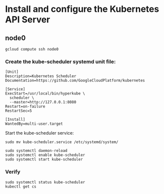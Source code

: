 # Install and configure the Kubernetes API Server

## node0

```
gcloud compute ssh node0
```

### Create the kube-scheduler systemd unit file:

```
[Unit]
Description=Kubernetes Scheduler
Documentation=https://github.com/GoogleCloudPlatform/kubernetes

[Service]
ExecStart=/usr/local/bin/hyperkube \
  scheduler \
  --master=http://127.0.0.1:8080
Restart=on-failure
RestartSec=5

[Install]
WantedBy=multi-user.target
```

Start the kube-scheduler service:

```
sudo mv kube-scheduler.service /etc/systemd/system/
```

```
sudo systemctl daemon-reload
sudo systemctl enable kube-scheduler
sudo systemctl start kube-scheduler
```

### Verify

```
sudo systemctl status kube-scheduler
kubectl get cs
```
